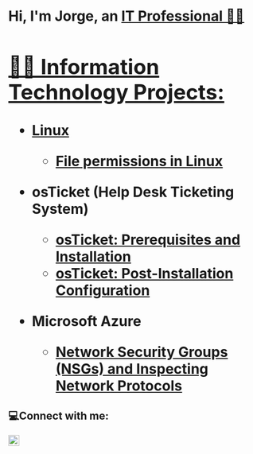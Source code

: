 <h1>Hi, I'm Jorge, an <a href="https://www.linkedin.com/in/jorge-echevarria/">IT Professional 👨‍💼

<h2>👨‍💻 Information Technology Projects:</h2>

- <b>Linux</b>
  - [File permissions in Linux](https://github.com/jorgeechevarria/File-Permission-in-Linux-)

- <b>osTicket (Help Desk Ticketing System)</b>
  - [osTicket: Prerequisites and Installation](https://github.com/jorgeechevarria/osticket-prereqs)
  - [osTicket: Post-Installation Configuration](https://github.com/jorgeechevarria/post-install-config)

- <b>Microsoft Azure</b>
  - [Network Security Groups (NSGs) and Inspecting Network Protocols](https://github.com/jorgeechevarria/azure-network-protocols)

<h2>💻Connect with me:</h2>

[<img align="left" alt="https://www.linkedin.com/in/jorge-echevarria/" width="22px" src="https://cdn.jsdelivr.net/npm/simple-icons@v3/icons/linkedin.svg" />][linkedin]

[linkedin]: https://www.linkedin.com/in/jorge-echevarria/
